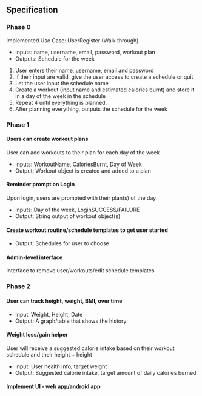 ## Specification

### Phase 0
Implemented Use Case: UserRegister (Walk through)
- Inputs: name, username, email, password, workout plan
- Outputs: Schedule for the week 
1. User enters their name, username, email and password
2. If their input are valid, give the user access to create a schedule or quit
3. Let the user input the schedule name
4. Create a workout (input name and estimated calories burnt) and store it in a day of the week in the schedule
5. Repeat 4 until everything is planned.
6. After planning everything, outputs the schedule for the week


### Phase 1
#### Users can create workout plans
User can add workouts to their plan for each day of the week 
- Inputs: WorkoutName, CaloriesBurnt, Day of Week
- Output: Workout object is created and added to a plan

#### Reminder prompt on Login
Upon login, users are prompted with their plan(s) of the day 
- Inputs: Day of the week, LoginSUCCESS/FAILURE
- Output: String output of workout object(s)


#### Create workout routine/schedule templates to get user started 
- Output: Schedules for user to choose

#### Admin-level interface
Interface to remove user/workouts/edit schedule templates


### Phase 2
#### User can track height, weight, BMI, over time
- Input: Weight, Height, Date
- Output: A graph/table that shows the history
#### Weight loss/gain helper
User will receive a suggested calorie intake based on their workout schedule and their height + height
- Input: User health info, target weight
- Output: Suggested calorie intake, target amount of daily calories burned 

#### Implement UI - web app/android app
